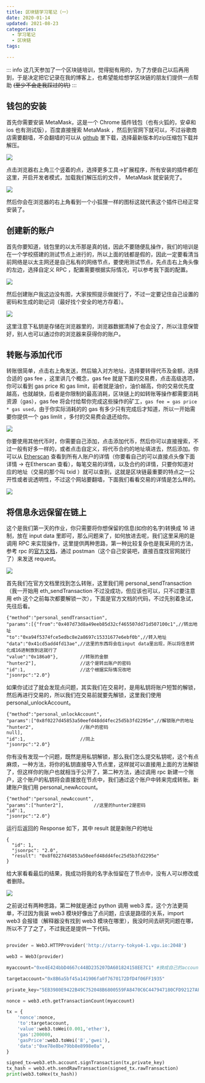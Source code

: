 ```yaml
---
title: 区块链学习笔记（一）
date: 2020-01-14
updated: 2021-08-23
categories:
  - 学习笔记
  - 区块链
tags:

---
```


::: info
这几天参加了一个区块链培训，觉得挺有用的，为了方便自己以后再用到，于是决定把它记录在我的博客上，也希望能给想学区块链的朋友们提供一点帮助 ~~(至少不会走我踩过的坑)~~ 
:::

## 钱包的安装

首先你需要安装 MetaMask，这是一个 Chrome 插件钱包（也有火狐的，安卓和 ios 也有测试版），百度直接搜索 MetaMask ，然后到官网下就可以，不过谷歌商店需要翻墙，不会翻墙的可以从 [github](https://github.com/MetaMask/metamask-extension/releases) 里下载，选择最新版本的zip压缩包下载并解压。

![](https://img.blueflame.org.cn/images/2020/01/blockchain1.1.png)

点击浏览器右上角三个竖着的点，选择更多工具->扩展程序，所有安装的插件都在这里，开启开发者模式，加载我们解压后的文件， MetaMask 就安装完了。

![](https://img.blueflame.org.cn/images/2020/01/blockchain1.2.png)

然后你会在浏览器的右上角看到一个小狐狸一样的图标这就代表这个插件已经正常安装了。

## 创建新的账户

首先你要知道，钱包里的以太币那是真的钱，因此不要随便乱操作，我们的培训是在一个学校搭建的测试节点上进行的，所以上面的钱都是假的，因此一定要看清当前网络是以太主网还是自己私有的网络节点，要使用测试节点，先点击右上角头像的左边，选择自定义 RPC ，配置需要根据实际情况，可以参考我下面的配置。

![](https://img.blueflame.org.cn/images/2020/01/blockchain1.3.png)

然后创建账户我这边没有图，大家按照提示做就行了，不过一定要记住自己设置的密码和生成的助记词（最好找个安全的地方存着）。

![](https://img.blueflame.org.cn/images/2020/01/blockchain1.4.png)

这里注意下私钥是存储在浏览器里的，浏览器数据清掉了也会没了，所以注意保管好，别人也可以通过你的浏览器来获得你的账户。

## 转账与添加代币

转账很简单，点击右上角发送，然后输入对方地址，选择要转得代币及金额，选择合适的 gas fee ，这里讲几个概念，gas fee 就是下面的交易费，点击高级选项，你可以看到 gas price 和 gas limit，前者就是油价，油价越高，你的交易优先度越高，也就越快，后者是你限制的最高消耗，区块链上的如转账等操作都需要消耗资源（gas），gas fee 将会付给帮你完成这些操作的矿工，`gas fee = gas price * gas used`，由于你实际消耗的的 gas 有多少只有完成后才知道，所以一开始需要你提供一个 gas limlit ，多付的交易费会退还给你。

![](https://img.blueflame.org.cn/images/2020/01/blockchain1.6.png)</p>

你要使用其他代币时，你需要自己添加，点击添加代币，然后你可以直接搜索，不过一般有好多一样的，或者点击自定义，将代币合约的地址填进去，然后添加。你可以从 [Etherscan](http://etherscan.io/) 查看到所有人账户的详情（你要看自己的可以直接点头像下面详情 -> 在Etherscan 查看），每笔交易的详情，以及合约的详情，只要你知道对应的地址（交易的那个叫 txid ）就可以查到，这就是区块链最重要的特点之一公开性或者说透明性，不过这个网站要翻墙，下面我们看看交易的详情是怎么样的。

![](https://img.blueflame.org.cn/images/2020/01/blockchain1.7.png)

## 将信息永远保留在链上

这个是我们第一天的作业，你只需要将你想保留的信息(如你的名字)转换成 16 进制，放在 input data 里即可，那么问题来了，如何放进去呢，我们这里采用的是调用 RPC 来实现操作，这里提供两种思路，第一种比较复杂也是我采用的方法，参考 rpc 的[官方文档](https://wiki.parity.io/JSONRPC-personal-module)，通过 postman（这个自己安装吧，直接百度找官网就行了）来发送 request。

![](https://img.blueflame.org.cn/images/2020/01/blockchain1.8.png)

首先我们在官方文档里找到怎么转账，这里我们用 personal_sendTransaction（我一开始用 eth_sendTransaction 不过没成功，但应该也可以，只不过要注意用 eth 这个之前每次都要解锁一次），下面是官方文档的代码，不过先别着急试，先往后看。

```
{"method":"personal_sendTransaction",
"params":[{"from":"0x407d73d8a49eeb85d32cf465507dd71d507100c1",//转出地址
"to":"0xa94f5374fce5edbc8e2a8697c15331677e6ebf0b",//转入地址
"data":"0x41cd5add4fd13ae",//这里的东西将会在input data里出现，所以将信息转化成16进制放到这就行了
"value":"0x186a0"},        //转账的金额
"hunter2"],                //这个是转出账户的密码
"id":1,                    //这个根据实际情况改吧
"jsonrpc":"2.0"}
```

如果你试过了就会发现点问题，其实我们在交易时，是用私钥将账户短暂的解锁，然后再进行交易的，所以我们在交易前就要先解锁，这里我们使用 personal_unlockAccount。

```
{"method":"personal_unlockAccount",
"params":["0x8f0227d45853a50eefd48dd4fec25d5b3fd2295e",//解锁账户的地址
"hunter2",                 //账户的密码
null],
"id":1,                    //同上
"jsonrpc":"2.0"}
```

你有没有发现一个问题，既然是用私钥解锁，那么我们怎么提交私钥呢，这个有点麻烦，一种方法，将你的私钥直接导入节点里，这样就可以直接用上面的方法解锁了，但这样你的账户也就相当于公开了，第二种方法，通过调用 rpc 新建一个账户，这个账户的私钥将会直接放在节点中，我们通过这个账户中转来完成转账。新建账户我们用 personal_newAccount。

```
{"method":"personal_newAccount",
"params":["hunter2"],           //这里的hunter2是密码
"id":1,
"jsonrpc":"2.0"}
```

运行后返回的 Response 如下，其中 result 就是新账户的地址

```
{
  "id": 1,
  "jsonrpc": "2.0",
  "result": "0x8f0227d45853a50eefd48dd4fec25d5b3fd2295e"
}
```

给大家看看最后的结果，我成功将我的名字永恒留在了节点中，没有人可以修改或者删除。

![](https://img.blueflame.org.cn/images/2020/01/blockchain1.9.png)

之前说过有两种思路，第二种就是通过 python 调用 web3 库，这个方法更简单，不过因为我装 web3 模块好像出了点问题，应该是路径的关系，import web3 会报错（解释器没有找到 web3 模块在哪里），我没时间去研究问题在哪，所以不了了之了，不过我还是提供一下代码。

```python

provider = Web3.HTTPProvider('http://starry-tokyo4-1.vgu.io:2048')

web3 = Web3(provider)

myaccount="0xe4E424bbD4667c448D235207DA601824158EE7C1" #换成自己的account

targetaccount="0x8B6a5bf45a141906fa0f7670172DfD4f06FF1935"

private_key="5EB3980E9422B49C752048B6800559FA8470C6C447947180CFD92127AFAA3474"#换成自己的私钥

nonce = web3.eth.getTransactionCount(myaccount)

tx = {
    'nonce':nonce,
    'to':targetaccount,
    'value':web3.toWei(0.001,'ether'),
    'gas':200000,
    'gasPrice':web3.toWei('8','gwei'),
    'data':"0xe78e8be79bb8e8998e0a",
}

signed_tx=web3.eth.account.signTransaction(tx,private_key)
tx_hash = web3.eth.sendRawTransaction(signed_tx.rawTransaction)
print(web3.toHex(tx_hash))

```

